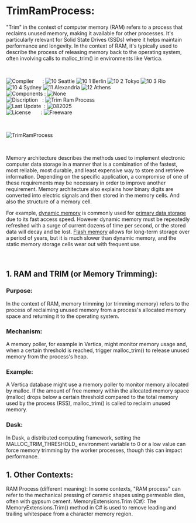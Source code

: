 # TrimRamProcess:

"Trim" in the context of computer memory (RAM) refers to a process that reclaims unused memory, making it available for other processes. It's particularly relevant for Solid State Drives (SSDs) where it helps maintain performance and longevity. In the context of RAM, it's typically used to describe the process of releasing memory back to the operating system, often involving calls to malloc_trim() in environments like Vertica. 

</br>

![Compiler](https://github.com/user-attachments/assets/a916143d-3f1b-4e1f-b1e0-1067ef9e0401) &nbsp;&nbsp;&nbsp;&nbsp;&nbsp;: ![10 Seattle](https://github.com/user-attachments/assets/c70b7f21-688a-4239-87c9-9a03a8ff25ab) ![10 1 Berlin](https://github.com/user-attachments/assets/bdcd48fc-9f09-4830-b82e-d38c20492362) ![10 2 Tokyo](https://github.com/user-attachments/assets/5bdb9f86-7f44-4f7e-aed2-dd08de170bd5) ![10 3 Rio](https://github.com/user-attachments/assets/e7d09817-54b6-4d71-a373-22ee179cd49c) ![10 4 Sydney](https://github.com/user-attachments/assets/e75342ca-1e24-4a7e-8fe3-ce22f307d881) ![11 Alexandria](https://github.com/user-attachments/assets/64f150d0-286a-4edd-acab-9f77f92d68ad) ![12 Athens](https://github.com/user-attachments/assets/59700807-6abf-4e6d-9439-5dc70fc0ceca)  
![Components](https://github.com/user-attachments/assets/d6a7a7a4-f10e-4df1-9c4f-b4a1a8db7f0e) : ![None](https://github.com/user-attachments/assets/30ebe930-c928-4aaf-a8e1-5f68ec1ff349)  
![Discription](https://github.com/user-attachments/assets/4a778202-1072-463a-bfa3-842226e300af) &nbsp;&nbsp;: ![Trim Ram Process](https://github.com/user-attachments/assets/b192ab63-ff76-4d48-ac01-775f795e7d1c)  
![Last Update](https://github.com/user-attachments/assets/e1d05f21-2a01-4ecf-94f3-b7bdff4d44dd) &nbsp;: ![082025](https://github.com/user-attachments/assets/72daeb39-f6b0-469b-ae2a-bdfa471a46e0)  
![License](https://github.com/user-attachments/assets/ff71a38b-8813-4a79-8774-09a2f3893b48) &nbsp;&nbsp;&nbsp;&nbsp;&nbsp;&nbsp;: ![Freeware](https://github.com/user-attachments/assets/1fea2bbf-b296-4152-badd-e1cdae115c43)

</br>

![TrimRamProcess](https://github.com/user-attachments/assets/e1c22ca5-7f66-448a-a58f-d347d5e2bf9f)

</br>

Memory architecture describes the methods used to implement electronic computer data storage in a manner that is a combination of the fastest, most reliable, most durable, and least expensive way to store and retrieve information. Depending on the specific application, a compromise of one of these requirements may be necessary in order to improve another requirement. Memory architecture also explains how binary digits are converted into electric signals and then stored in the memory cells. And also the structure of a memory cell.

For example, [dynamic memory](https://en.wikipedia.org/wiki/Memory_management) is commonly used for [primary data storage](https://en.wikipedia.org/wiki/Computer_data_storage) due to its fast access speed. However dynamic memory must be repeatedly refreshed with a surge of current dozens of time per second, or the stored data will decay and be lost. [Flash memory](https://en.wikipedia.org/wiki/Flash_memory) allows for long-term storage over a period of years, but it is much slower than dynamic memory, and the static memory storage cells wear out with frequent use.

</br>

## 1. RAM and TRIM (or Memory Trimming):

### Purpose:
In the context of RAM, memory trimming (or trimming memory) refers to the process of reclaiming unused memory from a process's allocated memory space and returning it to the operating system.

### Mechanism:
A memory poller, for example in Vertica, might monitor memory usage and, when a certain threshold is reached, trigger malloc_trim() to release unused memory from the process's heap.

### Example:
A Vertica database might use a memory poller to monitor memory allocated by malloc. If the amount of free memory within the allocated memory space (malloc) drops below a certain threshold compared to the total memory used by the process (RSS), malloc_trim() is called to reclaim unused memory.

### Dask:
In Dask, a distributed computing framework, setting the MALLOC_TRIM_THRESHOLD_ environment variable to 0 or a low value can force memory trimming by the worker processes, though this can impact performance. 

## 1. Other Contexts:
RAM Process (different meaning):
In some contexts, "RAM process" can refer to the mechanical pressing of ceramic shapes using permeable dies, often with gypsum cement. 
MemoryExtensions.Trim (C#):
The MemoryExtensions.Trim() method in C# is used to remove leading and trailing whitespace from a character memory region. 
